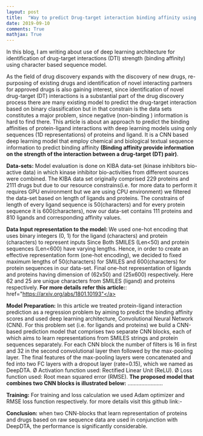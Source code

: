 ```yaml
---
layout: post
title:  "Way to predict Drug-target interaction binding affinity using Convolution Neural Network in Drug Discovery Pipeline"
date: 2019-09-10
comments: True
mathjax: True
---
```

In this blog, I am writing about use of deep learning architecture for identification of drug-target interactions (DTI) 
strength (binding affinity) using character based sequence model.

As the field of drug discovery expands with the discovery of new drugs, re-purposing of existing drugs and identification of novel 
interacting partners for approved drugs is also gaining interest, since identification of novel drug-target (DT) interactions is a
substantial part of the drug discovery process there are many existing model to predict the drug-target interaction based on binary 
classification but in that constrain is the data sets constitutes a major problem, since negative (non-binding ) information is hard 
to find there. This article is about an approach to predict the binding affinities of protein-ligand interactions with deep learning
models using only sequences (1D representations) of proteins and ligand. It is a CNN based deep learning model that employ chemical 
and biological textual sequence information to predict binding affinity 
<b>(Binding affinity provide information on the strength of the interaction between a drug-target (DT) pair)</b>.

<b> Data-sets:</b>
Model evaluation is done on KIBA data-set (kinase inhibitors bio-active data) in which kinase inhibitor bio-activities from different sources were combined.
The KIBA data set originally comprised 229 proteins and 2111 drugs but due to our resource constrains(i.e. for more data to perform it requires GPU environment but we are using CPU environment) we filtered the data-set based on length of ligands and proteins. The constrains of length of every ligand sequence is 50(characters) and for every protein sequence it is 600(characters), now our data-set contains 111 proteins and 810 ligands and corresponding affinity values.

<b>Data Input representation to the model: </b>
We used one-hot encoding that uses binary integers (0, 1) for the ligand (characters) and protein (characters) to represent inputs Since Both SMILES (Len<50) and protein sequences (Len<600) have varying lengths. Hence, in order to create an effective representation form (one-hot encoding), we decided to fixed maximum lengths of 50(characters) for SMILES and 600(characters) for protein sequences in our data-set.
Final one-hot representation of ligands and proteins having dimension of (62x50) and (25x600) respectively. Here 62 and 25 are unique characters from SMILES (ligand) and proteins respectively.
<b>For more details refer this article:</b>:<a> href="https://arxiv.org/abs/1801.10193"</a>

<b>Model Preparation:</b>
In this article we treated protein-ligand interaction prediction as a regression problem by aiming to predict the binding affinity scores and used deep learning architecture, Convolutional Neural Network (CNN).
For this problem set (i.e. for ligands and proteins) we build a CNN-based prediction model that comprises two separate CNN blocks, each of which aims to learn representations from SMILES strings and protein sequences separately. For each CNN block the number of filters is 16 in first and 32 in the second convolutional layer then followed by the max-pooling layer. The final features of the max-pooling layers were concatenated and fed into two FC layers with a dropout layer (rate=0.15), which we named as DeepDTA.
Ø Activation function used: Rectified Linear Unit (ReLU).
Ø Loss function used: Root mean squared error (RMSE).
<b>The proposed model that combines two CNN blocks is illustrated below:</b>
.......................

<b>Training:</b>
For training and loss calculation we used Adam optimizer and RMSE loss function respectively.
for more details visit this github link:-

<b>Conclusion:</b>
when two CNN-blocks that learn representation of proteins and drugs based on raw sequence data are used in conjunction with DeepDTA, the performance is significantly considerable.




